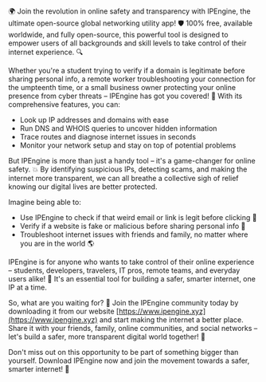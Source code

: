 🌍 Join the revolution in online safety and transparency with IPEngine, the ultimate open-source global networking utility app! 🛡️ 100% free, available worldwide, and fully open-source, this powerful tool is designed to empower users of all backgrounds and skill levels to take control of their internet experience. 🔍

Whether you're a student trying to verify if a domain is legitimate before sharing personal info, a remote worker troubleshooting your connection for the umpteenth time, or a small business owner protecting your online presence from cyber threats – IPEngine has got you covered! 📡 With its comprehensive features, you can:

* Look up IP addresses and domains with ease
* Run DNS and WHOIS queries to uncover hidden information
* Trace routes and diagnose internet issues in seconds
* Monitor your network setup and stay on top of potential problems

But IPEngine is more than just a handy tool – it's a game-changer for online safety. 💥 By identifying suspicious IPs, detecting scams, and making the internet more transparent, we can all breathe a collective sigh of relief knowing our digital lives are better protected.

Imagine being able to:

* Use IPEngine to check if that weird email or link is legit before clicking 📧
* Verify if a website is fake or malicious before sharing personal info 💸
* Troubleshoot internet issues with friends and family, no matter where you are in the world 🌎

IPEngine is for anyone who wants to take control of their online experience – students, developers, travelers, IT pros, remote teams, and everyday users alike! 👥 It's an essential tool for building a safer, smarter internet, one IP at a time.

So, what are you waiting for? 🚀 Join the IPEngine community today by downloading it from our website [https://www.ipengine.xyz](https://www.ipengine.xyz) and start making the internet a better place. Share it with your friends, family, online communities, and social networks – let's build a safer, more transparent digital world together! 🌟

Don't miss out on this opportunity to be part of something bigger than yourself. Download IPEngine now and join the movement towards a safer, smarter internet! 💪